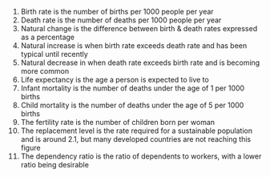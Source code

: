 1. Birth rate is the number of births per 1000 people per year
2. Death rate is the number of deaths per 1000 people per year
3. Natural change is the difference between birth & death rates expressed as a percentage
4. Natural increase is when birth rate exceeds death rate and has been typical until recently
5. Natural decrease in when death rate exceeds birth rate and is becoming more common
6. Life expectancy is the age a person is expected to live to
7. Infant mortality is the number of deaths under the age of 1 per 1000 births
8. Child mortality is the number of deaths under the age of 5 per 1000 births
9. The fertility rate is the number of children born per woman
10. The replacement level is the rate required for a sustainable population and is around 2.1, but many developed countries are not reaching this figure
11. The dependency ratio is the ratio of dependents to workers, with a lower ratio being desirable

